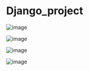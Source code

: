 # Django_project
![image](https://github.com/user-attachments/assets/350ed893-4c5d-427f-ab6d-dac111765c88)

![image](https://github.com/user-attachments/assets/0d969fb1-fd63-4061-a5de-b0be42807428)

![image](https://github.com/user-attachments/assets/30ac74ee-3d37-4aee-af80-c8660ea1046a)

![image](https://github.com/user-attachments/assets/ca876611-9820-4db0-a941-8293b7593e37)


